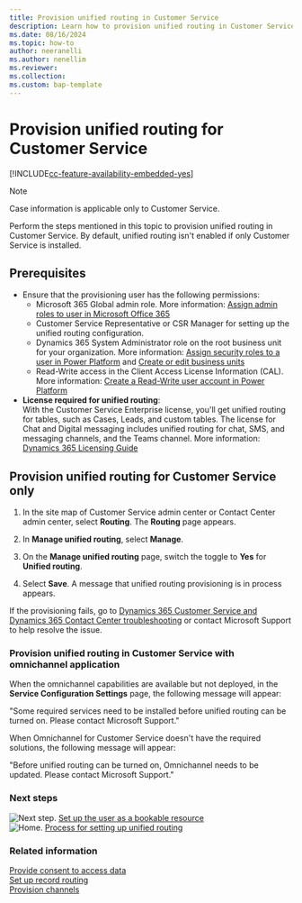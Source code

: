 ```yaml
---
title: Provision unified routing in Customer Service
description: Learn how to provision unified routing in Customer Service.
ms.date: 08/16/2024
ms.topic: how-to
author: neeranelli
ms.author: nenellim
ms.reviewer:
ms.collection:
ms.custom: bap-template
---
```


# Provision unified routing for Customer Service

[!INCLUDE[cc-feature-availability-embedded-yes](../../includes/cc-feature-availability-embedded-yes.md)]

> [!NOTE]
> Case information is applicable only to Customer Service.

Perform the steps mentioned in this topic to provision unified routing in Customer Service. By default, unified routing isn't enabled if only Customer Service is installed.

## Prerequisites

- Ensure that the provisioning user has the following permissions:
  - Microsoft 365 Global admin role. More information: [Assign admin roles to user in Microsoft Office 365](/microsoft-365/admin/add-users/assign-admin-roles)
  - Customer Service Representative or CSR Manager for setting up the unified routing configuration.
  - Dynamics 365 System Administrator role on the root business unit for your organization. More information: [Assign security roles to a user in Power Platform](/power-platform/admin/assign-security-roles) and [Create or edit business units](/power-platform/admin/create-edit-business-units)
  - Read-Write access in the Client Access License Information (CAL). More information: [Create a Read-Write user account in Power Platform](/power-platform/admin/create-users#create-a-read-write-user-account)
- **License required for unified routing**:  
With the Customer Service Enterprise license, you'll get unified routing for tables, such as Cases, Leads, and custom tables. The license for Chat and Digital messaging includes unified routing for chat, SMS, and messaging channels, and the Teams channel. More information: [Dynamics 365 Licensing Guide](https://go.microsoft.com/fwlink/?LinkId=866544)

## Provision unified routing for Customer Service only

1. In the site map of Customer Service admin center or Contact Center admin center, select **Routing**. The **Routing** page appears.
   
1. In **Manage unified routing**, select **Manage**.

1. On the **Manage unified routing** page, switch the toggle to **Yes** for **Unified routing**.

1. Select **Save**. A message that unified routing provisioning is in process appears.

If the provisioning fails, go to [Dynamics 365 Customer Service and Dynamics 365 Contact Center troubleshooting](/troubleshoot/dynamics-365/customer-service/welcome-customer-service) or contact Microsoft Support to help resolve the issue.

### Provision unified routing in Customer Service with omnichannel application

When the omnichannel capabilities are available but not deployed, in the **Service Configuration Settings** page, the following message will appear:

  "Some required services need to be installed before unified routing can be turned on. Please contact Microsoft Support."

When Omnichannel for Customer Service doesn't have the required solutions, the following message will appear:

  "Before unified routing can be turned on, Omnichannel needs to be updated. Please contact Microsoft Support."


### Next steps

![Next step.](../media/right-arrow.png) [Set up the user as a bookable resource](users-user-profiles.md)  
![Home.](../media/home-button.png) [Process for setting up unified routing](set-up-routing-process.md)  

### Related information

[Provide consent to access data](../implement/data-access-consent.md)  
[Set up record routing](set-up-record-routing.md)  
[Provision channels](/dynamics365/contact-center/implement/provision-channels#set-up-channels)  
